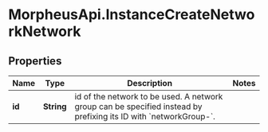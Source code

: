 # MorpheusApi.InstanceCreateNetworkNetwork

## Properties

Name | Type | Description | Notes
------------ | ------------- | ------------- | -------------
**id** | **String** | id of the network to be used. A network group can be specified instead by prefixing its ID with &#x60;networkGroup-&#x60;. | 


